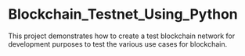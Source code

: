 # Blockchain_Testnet_Using_Python
This project demonstrates how to create a test blockchain network for development purposes to test the various use cases for blockchain.
